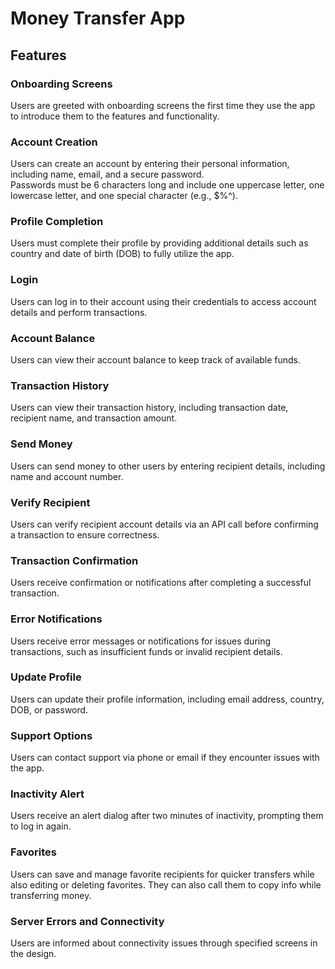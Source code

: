 # Money Transfer App

## Features

### Onboarding Screens
Users are greeted with onboarding screens the first time they use the app to introduce them to the features and functionality.

### Account Creation
Users can create an account by entering their personal information, including name, email, and a secure password.  
Passwords must be 6 characters long and include one uppercase letter, one lowercase letter, and one special character (e.g., $%^).

### Profile Completion
Users must complete their profile by providing additional details such as country and date of birth (DOB) to fully utilize the app.

### Login
Users can log in to their account using their credentials to access account details and perform transactions.

### Account Balance
Users can view their account balance to keep track of available funds.

### Transaction History
Users can view their transaction history, including transaction date, recipient name, and transaction amount.

### Send Money
Users can send money to other users by entering recipient details, including name and account number.

### Verify Recipient
Users can verify recipient account details via an API call before confirming a transaction to ensure correctness.

### Transaction Confirmation
Users receive confirmation or notifications after completing a successful transaction.

### Error Notifications
Users receive error messages or notifications for issues during transactions, such as insufficient funds or invalid recipient details.

### Update Profile
Users can update their profile information, including email address, country, DOB, or password.

### Support Options
Users can contact support via phone or email if they encounter issues with the app.

### Inactivity Alert
Users receive an alert dialog after two minutes of inactivity, prompting them to log in again.

### Favorites
Users can save and manage favorite recipients for quicker transfers while also editing or deleting favorites. They can also call them to copy info while transferring money.

### Server Errors and Connectivity
Users are informed about connectivity issues through specified screens in the design.
